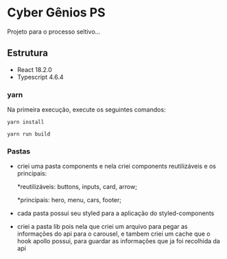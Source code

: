# Cyber Gênios PS

Projeto para o processo seltivo...

## Estrutura

* React 18.2.0
* Typescript 4.6.4

### yarn

Na primeira execução, execute os seguintes comandos:

`yarn install`

`yarn run build`

### Pastas

* criei uma pasta components e nela criei components reutilizáveis e os principais:

    *reutilizáveis: buttons, inputs, card, arrow;
    
    *principais: hero, menu, cars, footer;
- cada pasta possui seu styled para a aplicação do styled-components

* criei a pasta lib pois nela que criei um arquivo para pegar as informações do api para o carousel, 
  e tambem criei um cache que o hook apollo possui, para guardar as informações que ja foi recolhida da api
